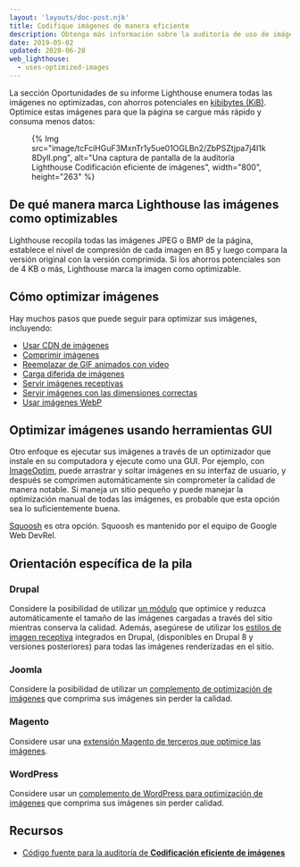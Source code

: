 ```yaml
---
layout: 'layouts/doc-post.njk'
title: Codifique imágenes de manera eficiente
description: Obtenga más información sobre la auditoría de uso de imágenes optimizadas.
date: 2019-05-02
updated: 2020-06-20
web_lighthouse:
  - uses-optimized-images
---
```


La sección Oportunidades de su informe Lighthouse enumera todas las imágenes no optimizadas, con ahorros potenciales en [kibibytes (KiB)](https://en.wikipedia.org/wiki/Kibibyte). Optimice estas imágenes para que la página se cargue más rápido y consuma menos datos:

<figure>{% Img src="image/tcFciHGuF3MxnTr1y5ue01OGLBn2/ZbPSZtjpa7j4I1k8DylI.png", alt="Una captura de pantalla de la auditoría Lighthouse Codificación eficiente de imágenes", width="800", height="263" %}</figure>

## De qué manera marca Lighthouse las imágenes como optimizables

Lighthouse recopila todas las imágenes JPEG o BMP de la página, establece el nivel de compresión de cada imagen en 85 y luego compara la versión original con la versión comprimida. Si los ahorros potenciales son de 4 KB o más, Lighthouse marca la imagen como optimizable.

## Cómo optimizar imágenes

Hay muchos pasos que puede seguir para optimizar sus imágenes, incluyendo:

- [Usar CDN de imágenes](https://web.dev/image-cdns/)
- [Comprimir imágenes](https://web.dev/use-imagemin-to-compress-images/)
- [Reemplazar de GIF animados con video](https://web.dev/replace-gifs-with-videos/)
- [Carga diferida de imágenes](https://web.dev/use-lazysizes-to-lazyload-images/)
- [Servir imágenes receptivas](https://web.dev/serve-responsive-images/)
- [Servir imágenes con las dimensiones correctas](https://web.dev/serve-images-with-correct-dimensions/)
- [Usar imágenes WebP](https://web.dev/serve-images-webp/)

## Optimizar imágenes usando herramientas GUI

Otro enfoque es ejecutar sus imágenes a través de un optimizador que instale en su computadora y ejecute como una GUI. Por ejemplo, con [ImageOptim](https://imageoptim.com/mac), puede arrastrar y soltar imágenes en su interfaz de usuario, y después se comprimen automáticamente sin comprometer la calidad de manera notable. Si maneja un sitio pequeño y puede manejar la optimización manual de todas las imágenes, es probable que esta opción sea lo suficientemente buena.

[Squoosh](https://squoosh.app/) es otra opción. Squoosh es mantenido por el equipo de Google Web DevRel.

## Orientación específica de la pila

### Drupal

Considere la posibilidad de utilizar [un módulo](https://www.drupal.org/project/project_module?f%5B0%5D=&f%5B1%5D=&f%5B2%5D=im_vid_3%3A123&f%5B3%5D=&f%5B4%5D=sm_field_project_type%3Afull&f%5B5%5D=&f%5B6%5D=&text=optimize+images&solrsort=iss_project_release_usage+desc&op=Search) que optimice y reduzca automáticamente el tamaño de las imágenes cargadas a través del sitio mientras conserva la calidad. Además, asegúrese de utilizar los [estilos de imagen receptiva](https://www.drupal.org/docs/8/mobile-guide/responsive-images-in-drupal-8) integrados en Drupal, (disponibles en Drupal 8 y versiones posteriores) para todas las imágenes renderizadas en el sitio.

### Joomla

Considere la posibilidad de utilizar un [complemento de optimización de imágenes](https://extensions.joomla.org/instant-search/?jed_live%5Bquery%5D=performance) que comprima sus imágenes sin perder la calidad.

### Magento

Considere usar una [extensión Magento de terceros que optimice las imágenes](https://marketplace.magento.com/catalogsearch/result/?q=optimize%20image).

### WordPress

Considere usar un [complemento de WordPress para optimización de imágenes](https://wordpress.org/plugins/search/optimize+images/) que comprima sus imágenes sin perder calidad.

## Recursos

- [Código fuente para la auditoría de **Codificación eficiente de imágenes**](https://github.com/GoogleChrome/lighthouse/blob/master/lighthouse-core/audits/byte-efficiency/uses-optimized-images.js)
